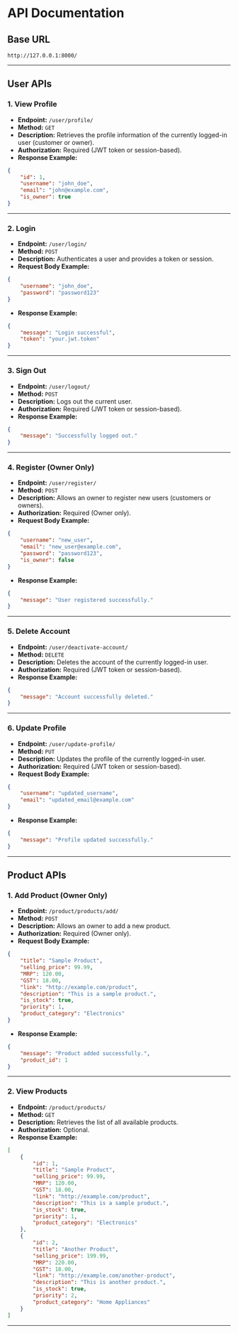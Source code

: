 # **API Documentation**

## **Base URL**
```
http://127.0.0.1:8000/
```

---

## **User APIs**

### **1. View Profile**
- **Endpoint:** `/user/profile/`
- **Method:** `GET`
- **Description:** Retrieves the profile information of the currently logged-in user (customer or owner).
- **Authorization:** Required (JWT token or session-based).
- **Response Example:**
```json
{
    "id": 1,
    "username": "john_doe",
    "email": "john@example.com",
    "is_owner": true
}
```

---

### **2. Login**
- **Endpoint:** `/user/login/`
- **Method:** `POST`
- **Description:** Authenticates a user and provides a token or session.
- **Request Body Example:**
```json
{
    "username": "john_doe",
    "password": "password123"
}
```
- **Response Example:**
```json
{
    "message": "Login successful",
    "token": "your.jwt.token"
}
```

---

### **3. Sign Out**
- **Endpoint:** `/user/logout/`
- **Method:** `POST`
- **Description:** Logs out the current user.
- **Authorization:** Required (JWT token or session-based).
- **Response Example:**
```json
{
    "message": "Successfully logged out."
}
```

---

### **4. Register (Owner Only)**
- **Endpoint:** `/user/register/`
- **Method:** `POST`
- **Description:** Allows an owner to register new users (customers or owners).
- **Authorization:** Required (Owner only).
- **Request Body Example:**
```json
{
    "username": "new_user",
    "email": "new_user@example.com",
    "password": "password123",
    "is_owner": false
}
```
- **Response Example:**
```json
{
    "message": "User registered successfully."
}
```

---

### **5. Delete Account**
- **Endpoint:** `/user/deactivate-account/`
- **Method:** `DELETE`
- **Description:** Deletes the account of the currently logged-in user.
- **Authorization:** Required (JWT token or session-based).
- **Response Example:**
```json
{
    "message": "Account successfully deleted."
}
```

---

### **6. Update Profile**
- **Endpoint:** `/user/update-profile/`
- **Method:** `PUT`
- **Description:** Updates the profile of the currently logged-in user.
- **Authorization:** Required (JWT token or session-based).
- **Request Body Example:**
```json
{
    "username": "updated_username",
    "email": "updated_email@example.com"
}
```
- **Response Example:**
```json
{
    "message": "Profile updated successfully."
}
```

---

## **Product APIs**

### **1. Add Product (Owner Only)**
- **Endpoint:** `/product/products/add/`
- **Method:** `POST`
- **Description:** Allows an owner to add a new product.
- **Authorization:** Required (Owner only).
- **Request Body Example:**
```json
{
    "title": "Sample Product",
    "selling_price": 99.99,
    "MRP": 120.00,
    "GST": 18.00,
    "link": "http://example.com/product",
    "description": "This is a sample product.",
    "is_stock": true,
    "priority": 1,
    "product_category": "Electronics"
}
```
- **Response Example:**
```json
{
    "message": "Product added successfully.",
    "product_id": 1
}
```

---

### **2. View Products**
- **Endpoint:** `/product/products/`
- **Method:** `GET`
- **Description:** Retrieves the list of all available products.
- **Authorization:** Optional.
- **Response Example:**
```json
[
    {
        "id": 1,
        "title": "Sample Product",
        "selling_price": 99.99,
        "MRP": 120.00,
        "GST": 18.00,
        "link": "http://example.com/product",
        "description": "This is a sample product.",
        "is_stock": true,
        "priority": 1,
        "product_category": "Electronics"
    },
    {
        "id": 2,
        "title": "Another Product",
        "selling_price": 199.99,
        "MRP": 220.00,
        "GST": 18.00,
        "link": "http://example.com/another-product",
        "description": "This is another product.",
        "is_stock": true,
        "priority": 2,
        "product_category": "Home Appliances"
    }
]
```

---
